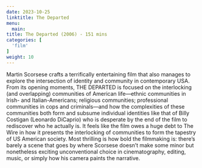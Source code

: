 ```yaml
---
date: 2023-10-25
linktitle: The Departed
menu:
  main:
title: The Departed (2006) - 151 mins
categories: [
  'film'
]
weight: 10
---
```


Martin Scorsese crafts a terrifically entertaining film that also manages to explore the intersection of identity and community in contemporary USA. From its opening moments, THE DEPARTED is focused on the interlocking (and overlapping) communities of American life—ethnic communities in Irish- and Italian-Americans; religious communities; professional communities in cops and criminals—and how the complexities of these communities both form and subsume individual identities like that of Billy Costigan (Leonardo DiCaprio) who is desperate by the end of the film to rediscover who he actually is. It feels like the film owes a huge debt to The Wire in how it presents the interlocking of communities to form the tapestry of US American society. Most thrilling is how bold the filmmaking is: there’s barely a scene that goes by where Scorsese doesn’t make some minor but nonetheless exciting unconventional choice in cinematography, editing, music, or simply how his camera paints the narrative. 
